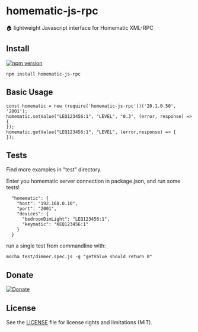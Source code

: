 # homematic-js-rpc  
:house: lightweight Javascript interface for Homematic XML-RPC

## Install

[![npm version](https://badge.fury.io/js/homematic-js-rpc.svg)](https://badge.fury.io/js/homematic-js-rpc)

```
npm install homematic-js-rpc
```

## Basic Usage
```
const homematic = new (require('homematic-js-rpc'))('20.1.0.50', '2001');
homematic.setValue("LEQ123456:1", "LEVEL", "0.3", (error, response) => {
});
homematic.getValue("LEQ123456:1", "LEVEL", (error,response) => {
});
```

## Tests
Find more examples in "test" directory.

Enter you homematic server connection in package.json, and run some tests!
```
  "homematic": {
    "host": "192.168.0.10",
    "port": "2001",
    "devices": {
      "bedroomDimLight": "LEQ123456:1",
      "keymatic": "KEQ123456:1"
    }
  }
```

run a single test from commandline with:
```
mocha test/dimmer.spec.js -g "getValue should return 0"
```

## Donate
[![Donate](https://img.shields.io/badge/Donate-PayPal-green.svg)](https://www.paypal.com/cgi-bin/webscr?cmd=_s-xclick&hosted_button_id=KEAR9ZC228YCL)

## License
See the [LICENSE](LICENSE.md) file for license rights and limitations (MIT).
